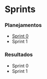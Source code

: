 # Sprints

### Planejamentos
* [Sprint 0](planejamentos/sprint0.md)
* Sprint 1

### Resultados
* Sprint 0
* Sprint 1
